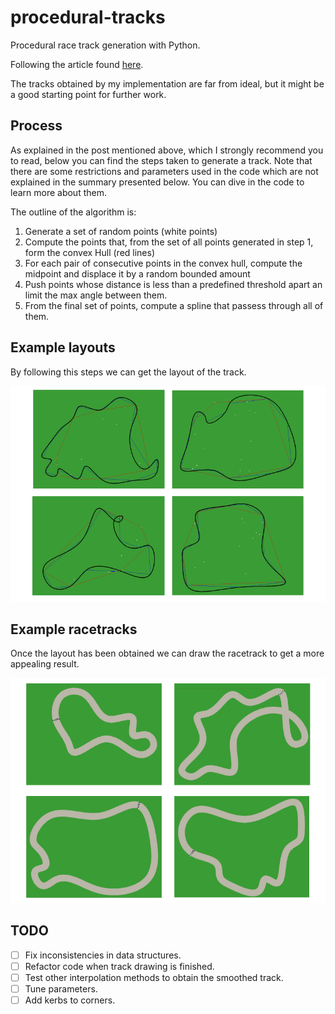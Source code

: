 # procedural-tracks
Procedural race track generation with Python.

Following the article found [here](https://www.gamasutra.com/blogs/GustavoMaciel/20131229/207833/Generating_Procedural_Racetracks.php).

The tracks obtained by my implementation are far from ideal, but it might be a good starting point for further work.

## Process

As explained in the post mentioned above, which I strongly recommend you to read, below you can find the steps taken to generate a track. Note that there are some restrictions and parameters used in the code which are not explained in the summary presented below. You can dive in the code to learn more about them.

The outline of the algorithm is:
1. Generate a set of random points (white points)
2. Compute the points that, from the set of all points generated in step 1, form the convex Hull (red lines)
3. For each pair of consecutive points in the convex hull, compute the midpoint and displace it by a random bounded amount
4. Push points whose distance is less than a predefined threshold apart an limit the max angle between them.
5. From the final set of points, compute a spline that passess through all of them.

## Example layouts

By following this steps we can get the layout of the track.

![Example Tracks](/img/tracks.png)

## Example racetracks

Once the layout has been obtained we can draw the racetrack to get a more appealing result. 

![Example drawn tracks](/img/tracks_drawn.png)

## TODO

- [ ] Fix inconsistencies in data structures.
- [ ] Refactor code when track drawing is finished.
- [ ] Test other interpolation methods to obtain the smoothed track.
- [ ] Tune parameters.
- [ ] Add kerbs to corners. 